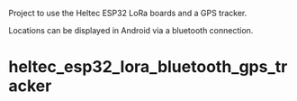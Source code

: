 Project to use the Heltec ESP32 LoRa boards and a GPS tracker.

Locations can be displayed in Android via a bluetooth connection.


# heltec_esp32_lora_bluetooth_gps_tracker
